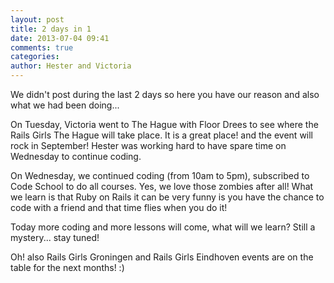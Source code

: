 ```yaml
---
layout: post
title: 2 days in 1
date: 2013-07-04 09:41
comments: true
categories: 
author: Hester and Victoria
---
```

We didn't post during the last 2 days so here you have our reason and also what we had been doing...

On Tuesday, Victoria went to The Hague with Floor Drees to see where the Rails Girls The Hague will take place. It is a great place! and the event will rock in September!
Hester was working hard to have spare time on Wednesday to continue coding.

On Wednesday, we continued coding (from 10am to 5pm), subscribed to Code School to do all courses. Yes, we love those zombies after all! What we learn is that Ruby on Rails it can be very funny is you have the chance to code with a friend and that time flies when you do it!

Today more coding and more lessons will come, what will we learn? Still a mystery... stay tuned!

Oh! also Rails Girls Groningen and Rails Girls Eindhoven events are on the table for the next months! :)